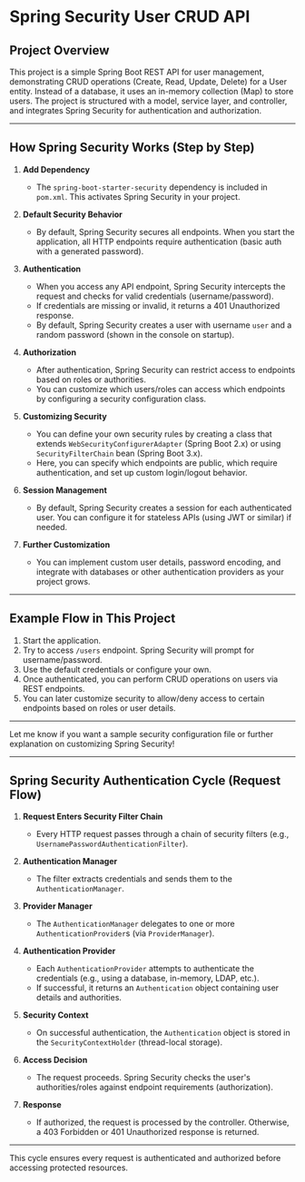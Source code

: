 # Spring Security User CRUD API

## Project Overview

This project is a simple Spring Boot REST API for user management, demonstrating CRUD operations (Create, Read, Update, Delete) for a User entity. Instead of a database, it uses an in-memory collection (Map) to store users. The project is structured with a model, service layer, and controller, and integrates Spring Security for authentication and authorization.

---

## How Spring Security Works (Step by Step)

1. **Add Dependency**
   - The `spring-boot-starter-security` dependency is included in `pom.xml`. This activates Spring Security in your project.

2. **Default Security Behavior**
   - By default, Spring Security secures all endpoints. When you start the application, all HTTP endpoints require authentication (basic auth with a generated password).

3. **Authentication**
   - When you access any API endpoint, Spring Security intercepts the request and checks for valid credentials (username/password).
   - If credentials are missing or invalid, it returns a 401 Unauthorized response.
   - By default, Spring Security creates a user with username `user` and a random password (shown in the console on startup).

4. **Authorization**
   - After authentication, Spring Security can restrict access to endpoints based on roles or authorities.
   - You can customize which users/roles can access which endpoints by configuring a security configuration class.

5. **Customizing Security**
   - You can define your own security rules by creating a class that extends `WebSecurityConfigurerAdapter` (Spring Boot 2.x) or using `SecurityFilterChain` bean (Spring Boot 3.x).
   - Here, you can specify which endpoints are public, which require authentication, and set up custom login/logout behavior.

6. **Session Management**
   - By default, Spring Security creates a session for each authenticated user. You can configure it for stateless APIs (using JWT or similar) if needed.

7. **Further Customization**
   - You can implement custom user details, password encoding, and integrate with databases or other authentication providers as your project grows.

---

## Example Flow in This Project

1. Start the application.
2. Try to access `/users` endpoint. Spring Security will prompt for username/password.
3. Use the default credentials or configure your own.
4. Once authenticated, you can perform CRUD operations on users via REST endpoints.
5. You can later customize security to allow/deny access to certain endpoints based on roles or user details.

---

Let me know if you want a sample security configuration file or further explanation on customizing Spring Security!

---

## Spring Security Authentication Cycle (Request Flow)

1. **Request Enters Security Filter Chain**
   - Every HTTP request passes through a chain of security filters (e.g., `UsernamePasswordAuthenticationFilter`).

2. **Authentication Manager**
   - The filter extracts credentials and sends them to the `AuthenticationManager`.

3. **Provider Manager**
   - The `AuthenticationManager` delegates to one or more `AuthenticationProvider`s (via `ProviderManager`).

4. **Authentication Provider**
   - Each `AuthenticationProvider` attempts to authenticate the credentials (e.g., using a database, in-memory, LDAP, etc.).
   - If successful, it returns an `Authentication` object containing user details and authorities.

5. **Security Context**
   - On successful authentication, the `Authentication` object is stored in the `SecurityContextHolder` (thread-local storage).

6. **Access Decision**
   - The request proceeds. Spring Security checks the user's authorities/roles against endpoint requirements (authorization).

7. **Response**
   - If authorized, the request is processed by the controller. Otherwise, a 403 Forbidden or 401 Unauthorized response is returned.

---

This cycle ensures every request is authenticated and authorized before accessing protected resources.

